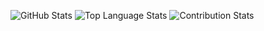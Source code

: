 ![GitHub Stats](https://github-readme-stats.vercel.app/api?username=DoubledDoge&theme=tokyonight&show_icons=true&hide_border=true&count_private=true)
![Top Language Stats](https://github-readme-stats.vercel.app/api/top-langs/?username=DoubledDoge&theme=tokyonight&show_icons=true&hide_border=true&layout=compact)
![Contribution Stats](https://streak-stats.demolab.com?user=DoubledDoge&theme=tokyonight&hide_border=true)
